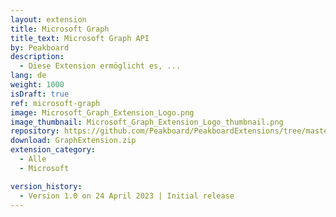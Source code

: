 ```yaml
---
layout: extension
title: Microsoft Graph
title_text: Microsoft Graph API
by: Peakboard
description: 
  - Diese Extension ermöglicht es, ...
lang: de
weight: 1000
isDraft: true
ref: microsoft-graph
image: Microsoft_Graph_Extension_Logo.png
image_thumbnail: Microsoft_Graph_Extension_Logo_thumbnail.png
repository: https://github.com/Peakboard/PeakboardExtensions/tree/master/GraphExtension
download: GraphExtension.zip
extension_category:
  - Alle
  - Microsoft

version_history:
  - Version 1.0 on 24 April 2023 | Initial release
---
```



